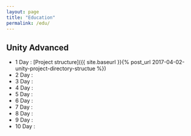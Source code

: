 ```yaml
---
layout: page
title: "Education"
permalink: /edu/
---
```


## Unity Advanced

- 1 Day : [Project structure]({{ site.baseurl }}{% post_url 2017-04-02-unity-project-directory-structue %})
- 2 Day : <!--[Event handling]({{ site.baseurl }}{% post_url 2017-04-02-unity-event-handling %})-->
- 3 Day : <!--[GameObeject Communication]({{ site.baseurl }}{% post_url 2017-03-31-unity-gameobject-communication %})-->
- 4 Day : <!--[Scriptable Object]({{ site.baseurl }}{% post_url 2017-03-31-unity-scriptable-object %})-->
- 5 Day : <!--[Useful attributes and properties]({{ site.baseurl }}{% post_url 2017-03-31-useful-attributes-and-properties %})-->
- 6 Day : <!--[MVC, MVP, MVVM]({{ site.baseurl }}{% post_url 2017-03-31-useful-attributes-and-properties %})-->
- 7 Day : <!--[Garbage Collection]({{ site.baseurl }}{% post_url 2017-03-31-garbage-collection-in-unity %})-->
- 8 Day : <!--[3D Drawing pipeline]({{ site.baseurl }}{% post_url 2017-03-31-unity-3d-drawing-pipeline %})-->
- 9 Day : <!--[Texture compression]({{ site.baseurl }}{% post_url 2017-03-31-using-texture-compression-in-unity %})-->
- 10 Day :
